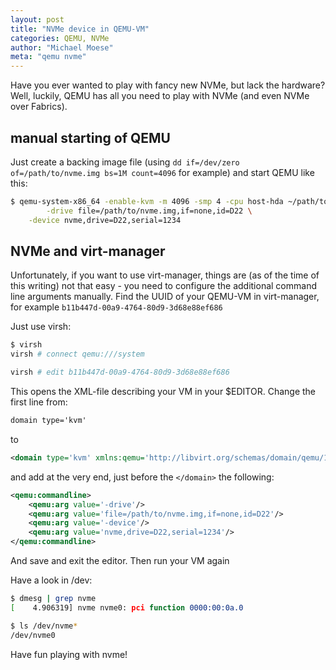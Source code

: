 ```yaml
---
layout: post
title: "NVMe device in QEMU-VM"
categories: QEMU, NVMe
author: "Michael Moese"
meta: "qemu nvme"
---
```


Have you ever wanted to play with fancy new NVMe, but lack the hardware?
Well, luckily, QEMU has all you need to play with NVMe (and even NVMe over Fabrics).

## manual starting of QEMU
Just create a backing image file (using ```dd if=/dev/zero of=/path/to/nvme.img bs=1M count=4096``` for example) and start QEMU like this:

``` bash
$ qemu-system-x86_64 -enable-kvm -m 4096 -smp 4 -cpu host-hda ~/path/to/qemu_disk.qcow2 -boot c \
        -drive file=/path/to/nvme.img,if=none,id=D22 \
	-device nvme,drive=D22,serial=1234
``` 

## NVMe and virt-manager
Unfortunately, if you want to use virt-manager, things are (as of the time of this writing) 
not that easy - you need to configure the additional command line arguments manually.
Find the UUID of your QEMU-VM in virt-manager, for example ```b11b447d-00a9-4764-80d9-3d68e88ef686```

Just use virsh:
``` bash
$ virsh
virsh # connect qemu:///system

virsh # edit b11b447d-00a9-4764-80d9-3d68e88ef686
```
This opens the XML-file describing your VM in your $EDITOR.
Change the first line from:
``` xml
domain type='kvm'
```
to 
``` xml
<domain type='kvm' xmlns:qemu='http://libvirt.org/schemas/domain/qemu/1.0'>
```
and add at the very end, just before the ```</domain>``` the following:
``` xml
<qemu:commandline>
	<qemu:arg value='-drive'/>
	<qemu:arg value='file=/path/to/nvme.img,if=none,id=D22'/>
	<qemu:arg value='-device'/>
	<qemu:arg value='nvme,drive=D22,serial=1234'/>
</qemu:commandline>
```
And save and exit the editor. Then run your VM again

Have a look in /dev:
``` bash
$ dmesg | grep nvme
[    4.906319] nvme nvme0: pci function 0000:00:0a.0

$ ls /dev/nvme*
/dev/nvme0
```

Have fun playing with nvme!


